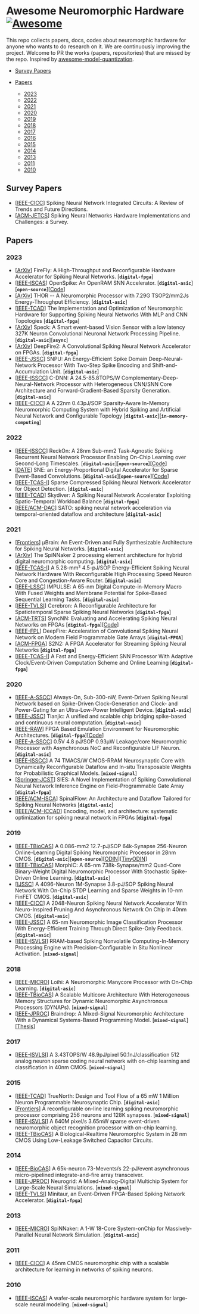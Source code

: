 # Awesome Neuromorphic Hardware [![Awesome](https://awesome.re/badge-flat.svg)](https://awesome.re)

This repo collects papers, docs, codes about neuromorphic hardware for anyone who wants to do research on it. We are continuously improving the project. Welcome to PR the works (papers, repositories) that are missed by the repo. Inspired by [awesome-model-quantization](https://github.com/htqin/awesome-model-quantization).

- [Survey Papers](#Survey_Papers)
  
- [Papers](#Papers)
  - [2023](#2023) 
  - [2022](#2022)
  - [2021](#2021)
  - [2020](#2020)
  - [2019](#2019)
  - [2018](#2018)
  - [2017](#2017)
  - [2016](#2016)
  - [2015](#2015)
  - [2014](#2014)
  - [2013](#2013)
  - [2011](#2011)
  - [2010](#2010)
  
## Survey Papers

- [[IEEE-CICC](https://arxiv.org/abs/2203.07006)] Spiking Neural Network Integrated Circuits: A Review of Trends and Future Directions.
- [[ACM-JETCS](https://arxiv.org/abs/2005.01467)] Spiking Neural Networks Hardware Implementations and Challenges: a Survey.
  
## Papers

### 2023

- [[ArXiv](https://arxiv.org/abs/2301.01905)] FireFly: A High-Throughput and Reconfigurable Hardware Accelerator for Spiking Neural Networks. [__`digital-fpga`__]
- [[IEEE-ISCAS](https://arxiv.org/abs/2302.01015)] OpenSpike: An OpenRAM SNN Accelerator. [__`digital-asic`__][__`open-source`__][[Code](https://github.com/sfmth/OpenSpike)]
- [[ArXiv](https://arxiv.org/abs/2212.01696)] THOR -- A Neuromorphic Processor with 7.29G TSOP2/mm2Js Energy-Throughput Efficiency. [__`digital-asic`__]
- [[IEEE-TCAD](https://ieeexplore.ieee.org/document/9785601)] The Implementation and Optimization of Neuromorphic Hardware for Supporting Spiking Neural Networks With MLP and CNN Topologies [__`digital-fpga`__]
- [[ArXiv](https://arxiv.org/abs/2304.06793)] Speck: A Smart event-based Vision Sensor with a low latency 327K Neuron Convolutional Neuronal Network Processing Pipeline. [__`digital-asic`__][__`async`__]
- [[ArXiv](https://arxiv.org/abs/2305.05187)] DeepFire2: A Convolutional Spiking Neural Network Accelerator on FPGAs. [__`digital-fpga`__]
- [[IEEE-JSSC](https://ieeexplore.ieee.org/abstract/document/10121702)] SNPU: An Energy-Efficient Spike Domain Deep-Neural-Network Processor With Two-Step Spike Encoding and Shift-and-Accumulation Unit. [__`digital-asic`__]
- [[IEEE-ISSCC](https://ieeexplore.ieee.org/abstract/document/10067497)] C-DNN: A 24.5-85.8TOPS/W Complementary-Deep-Neural-Network Processor with Heterogeneous CNN/SNN Core Architecture and Forward-Gradient-Based Sparsity Generation. [__`digital-asic`__]
- [[IEEE-CICC](https://ieeexplore.ieee.org/abstract/document/10121315)] A A 22nm 0.43pJ/SOP Sparsity-Aware In-Memory Neuromorphic Computing System with Hybrid Spiking and Artificial Neural Network and Configurable Topology [__`digital-asic`__][__`in-memory-computing`__]

### 2022

- [[IEEE-ISSCC](https://arxiv.org/abs/2208.09759)] ReckOn: A 28nm Sub-mm2 Task-Agnostic Spiking Recurrent Neural Network Processor Enabling On-Chip Learning over Second-Long Timescales. [__`digital-asic`__][__`open-source`__][[Code](https://github.com/chfrenkel/ReckON)]
- [[DATE](https://arxiv.org/abs/2204.10687)] SNE: an Energy-Proportional Digital Accelerator for Sparse Event-Based Convolutions. [__`digital-asic`__][__`open-source`__][[Code](https://github.com/pulp-platform/sne)]
- [[IEEE-TCAS-I](https://arxiv.org/abs/2205.00778)] Sparse Compressed Spiking Neural Network Accelerator for Object Detection. [__`digital-asic`__]
- [[IEEE-TCAD](https://arxiv.org/abs/2203.07516)] Skydiver: A Spiking Neural Network Accelerator Exploiting Spatio-Temporal Workload Balance [__`digital-fpga`__]
- [[IEEE/ACM-DAC](https://mxhx7199.github.io/files/[DAC-2022]SATO_preprint.pdf)] SATO: spiking neural network acceleration via temporal-oriented dataflow and architecture [__`digital-asic`__]

### 2021

- [[Frontiers](https://www.frontiersin.org/articles/10.3389/fnins.2021.664208/full)] μBrain: An Event-Driven and Fully Synthesizable Architecture for Spiking Neural Networks. [__`digital-asic`__]
- [[ArXiv](https://arxiv.org/abs/2103.08392)] The SpiNNaker 2 processing element architecture for hybrid digital neuromorphic computing. [__`digital-asic`__]
- [[IEEE-TCAS-I](https://ieeexplore.ieee.org/document/9546038)] A 5.28-mm² 4.5-pJ/SOP Energy-Efficient Spiking Neural Network Hardware With Reconfigurable High Processing Speed Neuron Core and Congestion-Aware Router. [__`digital-asic`__]
- [[IEEE-LSSC](https://arxiv.org/abs/2105.08217)] IMPULSE: A 65-nm Digital Compute-in-Memory Macro With Fused Weights and Membrane Potential for Spike-Based Sequential Learning Tasks. [__`digital-asic`__]
- [[IEEE-TVLSI](https://ieeexplore.ieee.org/document/9855834)] Cerebron: A Reconfigurable Architecture for Spatiotemporal Sparse Spiking Neural Networks [__`digital-fpga`__]
- [[ACM-TRTS](https://www.sfu.ca/~zhenman/files/C21-FPL2021-SyncNN.pdf)] SyncNN: Evaluating and Accelerating Spiking Neural Networks on FPGAs [__`digital-fpga`__][[Code](https://github.com/SFU-HiAccel/SyncNN)]
- [[IEEE-FPL](https://www.comp.nus.edu.sg/~wongwf/papers/FPL_2021_FINAL.pdf)] DeepFire: Acceleration of Convolutional Spiking Neural Network on Modern Field Programmable Gate Arrays [__`digital-FPGA`__]
- [[ACM-FPGA](https://dl.acm.org/doi/10.1145/3431920.3439283)] S2N2: A FPGA Accelerator for Streaming Spiking Neural Networks [__`digital-fpga`__]
- [[IEEE-TCAS-I](https://ieeexplore.ieee.org/document/9336327)] A Fast and Energy-Efficient SNN Processor With Adaptive Clock/Event-Driven Computation Scheme and Online Learning [__`digital-fpga`__]

### 2020

- [[IEEE-A-SSCC](https://arxiv.org/abs/2006.12314)] Always-On, Sub-300-nW, Event-Driven Spiking Neural Network based on Spike-Driven Clock-Generation and Clock- and Power-Gating for an Ultra-Low-Power Intelligent Device. [__`digital-asic`__]
- [[IEEE-JSSC](https://ieeexplore.ieee.org/document/8998338)] Tianjic: A unified and scalable chip bridging spike-based and continuous neural computation. [__`digital-asic`__]
- [[IEEE-RAW](https://arxiv.org/abs/2004.06061)] FPGA Based Emulation Environment for Neuromorphic Architectures. [__`digital-fpga`__][[Code](https://github.com/UA-RCL/RANC)]
- [[IEEE-A-SSCC](https://ieeexplore.ieee.org/document/9336142)] 0.5V 4.8 pJ/SOP 0.93μW Leakage/core Neuromorphic Processor with Asynchronous NoC and Reconfigurable LIF Neuron. [__`digital-asic`__]
- [[IEEE-ISSCC](https://ieeexplore.ieee.org/document/9062979)] A 74 TMACS/W CMOS-RRAM Neurosynaptic Core with Dynamically Reconfigurable Dataflow and In-situ Transposable Weights for Probabilistic Graphical Models. [__`mixed-signal`__]
- [[Springer-JCST](https://jcst.ict.ac.cn/fileup/1000-9000/PDF/2020-2-21-9686.pdf)] SIES: A Novel Implementation of Spiking Convolutional Neural Network Inference Engine on Field-Programmable Gate Array [__`digital-fpga`__]
- [[IEEE/ACM-ISCA](https://users.cs.utah.edu/~rajeev/pubs/isca20s.pdf)] SpinalFlow: An Architecture and Dataflow Tailored for Spiking Neural Networks [__`digital-asic`__]
- [[IEEE/ACM-ICCAD](https://dl.acm.org/doi/10.1145/3400302.3415608)] Encoding, model, and architecture: systematic optimization for spiking neural network in FPGAs [__`digital-fpga`__]


### 2019

- [[IEEE-TBioCAS](https://arxiv.org/abs/1804.07858)] A 0.086-mm2 12.7-pJ/SOP 64k-Synapse 256-Neuron Online-Learning Digital Spiking Neuromorphic Processor in 28nm CMOS. [__`digital-asic`__][__`open-source`__][[ODIN](https://github.com/ChFrenkel/ODIN)][[TinyODIN](https://github.com/ChFrenkel/tinyODIN)]
- [[IEEE-TBioCAS](https://arxiv.org/abs/1904.08513)] MorphIC: A 65-nm 738k-Synapse/mm2 Quad-Core Binary-Weight Digital Neuromorphic Processor With Stochastic Spike-Driven Online Learning. [__`digital-asic`__]
- [[IJSSC](https://ieeexplore.ieee.org/document/8588363)] A 4096-Neuron 1M-Synapse 3.8-pJ/SOP Spiking Neural Network With On-Chip STDP Learning and Sparse Weights in 10-nm FinFET CMOS. [__`digital-asic`__]
- [[IEEE-CICC](https://web.eecs.umich.edu/~zhengya/papers/cho_cicc19.pdf)] A 2048-Neuron Spiking Neural Network Accelerator With Neuro-Inspired Pruning And Asynchronous Network On Chip In 40nm CMOS. [__`digital-asic`__]
- [[IEEE-JSSC](https://ieeexplore.ieee.org/document/8867974)] A 65-nm Neuromorphic Image Classification Processor With Energy-Efficient Training Through Direct Spike-Only Feedback. [__`digital-asic`__]
- [[IEEE-ISVLSI](https://picture.iczhiku.com/resource/ieee/SHKwGhQOijggRvXX.pdf)] RRAM-based Spiking Nonvolatile Computing-In-Memory Processing Engine with Precision-Configurable In Situ Nonlinear Activation. [__`mixed-signal`__]

### 2018

- [[IEEE-MICRO](https://redwood.berkeley.edu/wp-content/uploads/2021/08/Davies2018.pdf)] Loihi: A Neuromorphic Manycore Processor with On-Chip Learning. [__`digital-asic`__]
- [[IEEE-TBioCAS](https://ieeexplore.ieee.org/document/8094868)] A Scalable Multicore Architecture With Heterogeneous Memory Structures for Dynamic Neuromorphic Asynchronous Processors (DYNAPs). [__`mixed-signal`__]
- [[IEEE-JPROC](https://ieeexplore.ieee.org/document/8591981)] Braindrop: A Mixed-Signal Neuromorphic Architecture With a Dynamical Systems-Based Programming Model. [__`mixed-signal`__][[Thesis](https://stacks.stanford.edu/file/druid:sg377qc5355/thesis_toplevel-augmented.pdf)]

### 2017 

- [[IEEE-ISVLSI](https://ieeexplore.ieee.org/document/8008536)] A 3.43TOPS/W 48.9pJ/pixel 50.1nJ/classification 512 analog neuron sparse coding neural network with on-chip learning and classification in 40nm CMOS. [__`mixed-signal`__]

### 2015

- [[IEEE-TCAD](https://redwood.berkeley.edu/wp-content/uploads/2021/08/Akopyan2015.pdf)] TrueNorth: Design and Tool Flow of a 65 mW 1 Million Neuron Programmable Neurosynaptic Chip. [__`digital-asic`__]
- [[Frontiers](https://www.frontiersin.org/articles/10.3389/fnins.2015.00141/full)] A reconfigurable on-line learning spiking neuromorphic processor comprising 256 neurons and 128K synapses. [__`mixed-signal`__]
- [[IEEE-ISVLSI](http://vlsisp.engin.umich.edu/wp-content/uploads/sites/334/2017/11/kim-vlsi-2015.pdf)] A 640M pixel/s 3.65mW sparse event-driven neuromorphic object recognition processor with on-chip learning.
- [[IEEE-TBioCAS](https://arxiv.org/pdf/1412.3233)] A Biological-Realtime Neuromorphic System in 28 nm CMOS Using Low-Leakage Switched Capacitor Circuits.

### 2014 

- [[IEEE-BioCAS](https://ieeexplore.ieee.org/document/6981816)] A 65k-neuron 73-Mevents/s 22-pJ/event asynchronous micro-pipelined integrate-and-fire array transceiver.
- [[IEEE-JPROC](https://ieeexplore.ieee.org/document/6805187)] Neurogrid: A Mixed-Analog-Digital Multichip System for Large-Scale Neural Simulations. [__`mixed-signal`__]
- [[IEEE-TVLSI](https://ieeexplore.ieee.org/document/6701396)] Minitaur, an Event-Driven FPGA-Based Spiking Network Accelerator. [__`digital-fpga`__]

### 2013

- [[IEEE-MICRO](https://ieeexplore.ieee.org/document/6515159)] SpiNNaker: A 1-W 18-Core System-onChip for Massively-Parallel Neural Network Simulation. [__`digital-asic`__]

### 2011

- [[IEEE-CICC](https://ieeexplore.ieee.org/document/6055293)] A 45nm CMOS neuromorphic chip with a scalable architecture for learning in networks of spiking neurons.

### 2010

- [[IEEE-ISCAS](https://ieeexplore.ieee.org/document/5536970)] A wafer-scale neuromorphic hardware system for large-scale neural modeling. [__`mixed-signal`__]
